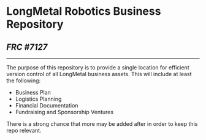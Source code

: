 # LongMetal Robotics Business Repository
## *FRC #7127*
---
The purpose of this repository is to provide a single location for efficient version control of all LongMetal business assets. This will include at least the following:
* Business Plan
* Logistics Planning
* Financial Documentation
* Fundraising and Sponsorship Ventures

There is a strong chance that more may be added after in order to keep this repo relevant.
